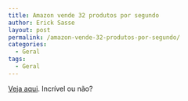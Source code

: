 ```yaml
---
title: Amazon vende 32 produtos por segundo
author: Erick Sasse
layout: post
permalink: /amazon-vende-32-produtos-por-segundo/
categories:
  - Geral
tags:
  - Geral
---
```

[Veja aqui][1]. Incr&iacute;vel ou n&atilde;o?

 [1]: http://www1.folha.uol.com.br/folha/informatica/ult124u17760.shtml